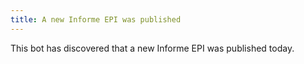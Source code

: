 ```yaml
---
title: A new Informe EPI was published
---
```

This bot has discovered that a new Informe EPI was published today.
